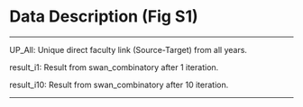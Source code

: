 # Data Description (Fig S1)

- - -

UP_All: Unique direct faculty link (Source-Target) from all years.

result_i1: Result from swan_combinatory after 1 iteration.

result_i10: Result from swan_combinatory after 10 iteration.

- - -
